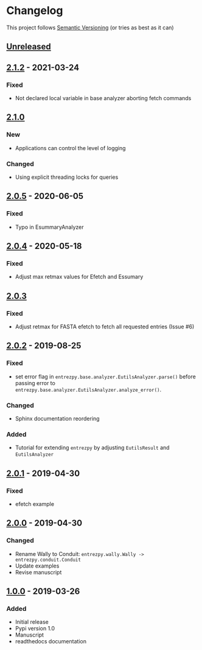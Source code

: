 # Changelog

This project follows [Semantic Versioning](https://semver.org/spec/v2.0.0.html)
(or tries as best as it can)

## [Unreleased](https://gitlab.com/ncbipy/entrezpy/compare/2.1.2...master)

## [2.1.2](https://gitlab.com/ncbipy/entrezpy/compare/2.1.0...2.1.2) - 2021-03-24

### Fixed

  - Not declared local variable in base analyzer aborting fetch commands

## [2.1.0](https://gitlab.com/ncbipy/entrezpy/compare/2.0.5...2.1.0)

### New

  - Applications can control the level of logging

### Changed

  - Using explicit threading locks for queries


## [2.0.5](https://gitlab.com/ncbipy/entrezpy/compare/2.0.4...2.0.5) - 2020-06-05

### Fixed

  - Typo in EsummaryAnalyzer

## [2.0.4](https://gitlab.com/ncbipy/entrezpy/compare/2.0.3...2.0.4) - 2020-05-18

### Fixed

  - Adjust max retmax values for Efetch and Essumary

## [2.0.3](https://gitlab.com/ncbipy/entrezpy/compare/2.0.2...2.0.3)

### Fixed

  - Adjust retmax for FASTA efetch to fetch all requested entries (Issue #6)

## [2.0.2](https://gitlab.com/ncbipy/entrezpy/compare/2.0.1...2.0.2) - 2019-08-25

### Fixed

  - set error flag in `entrezpy.base.analyzer.EutilsAnalyzer.parse()` before
    passing error to `entrezpy.base.analyzer.EutilsAnalyzer.analyze_error()`.

### Changed

  - Sphinx documentation reordering

### Added

  - Tutorial for extending `entrezpy` by adjusting `EutilsResult` and `EutilsAnalyzer`

## [2.0.1](https://gitlab.com/ncbipy/entrezpy/compare/2.0.0...2.0.1) - 2019-04-30

### Fixed

  - efetch example

## [2.0.0](https://gitlab.com/ncbipy/entrezpy/compare/1.0.0...2.0.0) - 2019-04-30

### Changed

  - Rename Wally to Conduit: `entrezpy.wally.Wally -> entrezpy.conduit.Conduit`
  - Update examples
  - Revise manuscript

## [1.0.0](https://gitlab.com/ncbipy/entrezpy/tree/1.0.0) - 2019-03-26

### Added

 - Initial release
 - Pypi version 1.0
 - Manuscript
 - readthedocs documentation
